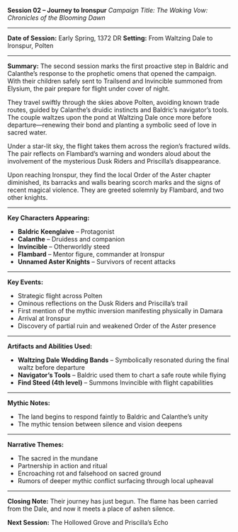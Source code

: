 **Session 02 – Journey to Ironspur**
*Campaign Title: The Waking Vow: Chronicles of the Blooming Dawn*

---

**Date of Session:** Early Spring, 1372 DR
**Setting:** From Waltzing Dale to Ironspur, Polten

---

**Summary:**
The second session marks the first proactive step in Baldric and Calanthe’s response to the prophetic omens that opened the campaign. With their children safely sent to Trailsend and Invincible summoned from Elysium, the pair prepare for flight under cover of night.

They travel swiftly through the skies above Polten, avoiding known trade routes, guided by Calanthe’s druidic instincts and Baldric’s navigator’s tools. The couple waltzes upon the pond at Waltzing Dale once more before departure—renewing their bond and planting a symbolic seed of love in sacred water.

Under a star-lit sky, the flight takes them across the region’s fractured wilds. The pair reflects on Flambard’s warning and wonders aloud about the involvement of the mysterious Dusk Riders and Priscilla’s disappearance.

Upon reaching Ironspur, they find the local Order of the Aster chapter diminished, its barracks and walls bearing scorch marks and the signs of recent magical violence. They are greeted solemnly by Flambard, and two other knights.

---

**Key Characters Appearing:**

* **Baldric Keenglaive** – Protagonist
* **Calanthe** – Druidess and companion
* **Invincible** – Otherworldly steed
* **Flambard** – Mentor figure, commander at Ironspur
* **Unnamed Aster Knights** – Survivors of recent attacks

---

**Key Events:**

* Strategic flight across Polten
* Ominous reflections on the Dusk Riders and Priscilla’s trail
* First mention of the mythic inversion manifesting physically in Damara
* Arrival at Ironspur
* Discovery of partial ruin and weakened Order of the Aster presence

---

**Artifacts and Abilities Used:**

* **Waltzing Dale Wedding Bands** – Symbolically resonated during the final waltz before departure
* **Navigator’s Tools** – Baldric used them to chart a safe route while flying
* **Find Steed (4th level)** – Summons Invincible with flight capabilities

---

**Mythic Notes:**

* The land begins to respond faintly to Baldric and Calanthe’s unity
* The mythic tension between silence and vision deepens

---

**Narrative Themes:**

* The sacred in the mundane
* Partnership in action and ritual
* Encroaching rot and falsehood on sacred ground
* Rumors of deeper mythic conflict surfacing through local upheaval

---

**Closing Note:**
Their journey has just begun. The flame has been carried from the Dale, and now it meets a place of ashen silence.

**Next Session:** The Hollowed Grove and Priscilla’s Echo

